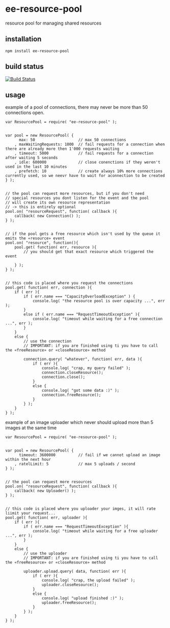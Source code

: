 # ee-resource-pool

resource pool for managing shared resources 

## installation

	npm install ee-resource-pool
	
## build status

[![Build Status](https://travis-ci.org/eventEmitter/ee-resource-pool.png?branch=master)](https://travis-ci.org/eventEmitter/ee-resource-pool)


## usage

example of a pool of connections, there may never be more than 50 connections open. 


	var ResourcePool = require( "ee-resource-pool" );


	var pool = new ResourcePool( {
		  max: 50 					// max 50 connections
		, maxWaitingRequests: 1000 	// fail requests for a connection when there are already more then 1'000 requests waiting
		, timeout: 5000 			// fail requests for a connection after waiting 5 seconds
		, idle: 600000 				// close conenctions if they weren't used in the last 10 minutes
		, prefetch: 10 				// create always 10% more connections currently used, so we neevr have to wait for aconnection to be created
	} );


	// the pool can request more resources, but if you don't need 
	// special resources you dont listen for the event and the pool 
	// will create its own resource representation 
	// -> this is entirely optional
	pool.on( "resourceRequest", function( callback ){
		callback( new Connection() );
	} );


	// if the pool gets a free resource which isn't used by the queue it emits the «resource» event
	pool.on( "resource", function(){
		pool.get( function( err, resource ){
			// you should get that exact resource which triggered the event

		} );
	} );


	// this code is placed where you request the connections
	pool.get( function( err, connection ){
		if ( err ){
			if ( err.name === "CapacityOverloadException" ) {
				console.log( "the resource pool is over capacity ...", err );
			}
			else if ( err.name === "RequestTimeoutException" ){
				console.log( "timeout while waiting for a free connection ...", err );
			}
		}
		else {
			// use the connection
			// IMPORTANT: if you are finished using ti you have to call the «freeResource» or «closeResource» method 

			connection.query( "whatever", function( err, data ){
				if ( err ){
					console.log( "crap, my query failed" );
					connection.closeResource();
					connection.close();
				}
				else {
					console.log( "got some data :)" );
					connection.freeResource();
				}
			} );
		}
	} );



example of an image uploader which never should upload more than 5 images at the same time

	var ResourcePool = require( "ee-resource-pool" );


	var pool = new ResourcePool( {
		  timeout: 3600000 			// fail if we cannot upload an image within the next hour
		, ratelLimit: 5 			// max 5 uploads / second
	} );


	// the pool can request more resources
	pool.on( "resourceRequest", function( callback ){
		callback( new Uploader() );
	} );


	// this code is placed where you uploader your imges, it will rate liimit your request...
	pool.get( function( err, uploader ){
		if ( err ){
			if ( err.name === "RequestTimeoutException" ){
				console.log( "timeout while waiting for a free uploader ...", err );
			}
		}
		else {
			// use the uploader
			// IMPORTANT: if you are finished using ti you have to call the «freeResource» or «closeResource» method 

			uploader.upload.query( data, function( err ){
				if ( err ){
					console.log( "crap, the upload failed" );
					uploader.closeResource();
				}
				else {
					console.log( "upload finished :)" );
					uploader.freeResource();
				}
			} );
		}
	} );